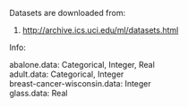 
Datasets are downloaded from:

1) http://archive.ics.uci.edu/ml/datasets.html

Info:

abalone.data: Categorical, Integer, Real <br/>
adult.data: Categorical, Integer <br/>
breast-cancer-wisconsin.data: Integer <br/>
glass.data: Real
